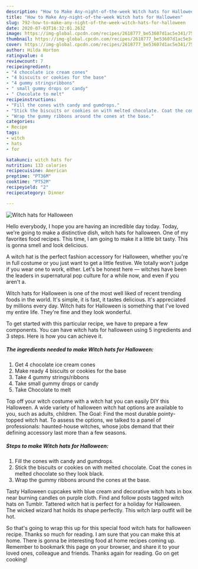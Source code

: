 ```yaml
---
description: "How to Make Any-night-of-the-week Witch hats for Halloween"
title: "How to Make Any-night-of-the-week Witch hats for Halloween"
slug: 792-how-to-make-any-night-of-the-week-witch-hats-for-halloween
date: 2020-07-03T16:32:01.263Z
image: https://img-global.cpcdn.com/recipes/2618777_be53607d1ac5e341/751x532cq70/witch-hats-for-halloween-recipe-main-photo.jpg
thumbnail: https://img-global.cpcdn.com/recipes/2618777_be53607d1ac5e341/751x532cq70/witch-hats-for-halloween-recipe-main-photo.jpg
cover: https://img-global.cpcdn.com/recipes/2618777_be53607d1ac5e341/751x532cq70/witch-hats-for-halloween-recipe-main-photo.jpg
author: Hilda Horton
ratingvalue: 4
reviewcount: 7
recipeingredient:
- "4 chocolate ice cream cones"
- "4 biscuits or cookies for the base"
- "4 gummy stringsribbons"
- " small gummy drops or candy"
- " Chocolate to melt"
recipeinstructions:
- "Fill the cones with candy and gumdrops."
- "Stick the biscuits or cookies on with melted chocolate. Coat the cones in melted chocolate so they look black."
- "Wrap the gummy ribbons around the cones at the base."
categories:
- Recipe
tags:
- witch
- hats
- for

katakunci: witch hats for 
nutrition: 133 calories
recipecuisine: American
preptime: "PT36M"
cooktime: "PT52M"
recipeyield: "2"
recipecategory: Dinner

---
```



![Witch hats for Halloween](https://img-global.cpcdn.com/recipes/2618777_be53607d1ac5e341/751x532cq70/witch-hats-for-halloween-recipe-main-photo.jpg)

Hello everybody, I hope you are having an incredible day today. Today, we're going to make a distinctive dish, witch hats for halloween. One of my favorites food recipes. This time, I am going to make it a little bit tasty. This is gonna smell and look delicious.

A witch hat is the perfect fashion accessory for Halloween, whether you&#39;re in full costume or you just want to get a little festive. We totally won&#39;t judge if you wear one to work, either. Let&#39;s be honest here — witches have been the leaders in supernatural pop culture for a while now, and even if you aren&#39;t a.

Witch hats for Halloween is one of the most well liked of recent trending foods in the world. It's simple, it is fast, it tastes delicious. It's appreciated by millions every day. Witch hats for Halloween is something that I've loved my entire life. They're fine and they look wonderful.


To get started with this particular recipe, we have to prepare a few components. You can have witch hats for halloween using 5 ingredients and 3 steps. Here is how you can achieve it.

<!--inarticleads1-->

##### The ingredients needed to make Witch hats for Halloween:

1. Get 4 chocolate ice cream cones
1. Make ready 4 biscuits or cookies for the base
1. Take 4 gummy strings/ribbons
1. Take  small gummy drops or candy
1. Take  Chocolate to melt


Top off your witch costume with a witch hat you can easily DIY this Halloween. A wide variety of halloween witch hat options are available to you, such as adults, children. The Goal: Find the most durable pointy-topped witch hat. To assess the options, we talked to a panel of professionals: haunted-house witches, whose jobs demand that their defining accessory last more than a few seasons. 

<!--inarticleads2-->

##### Steps to make Witch hats for Halloween:

1. Fill the cones with candy and gumdrops.
1. Stick the biscuits or cookies on with melted chocolate. Coat the cones in melted chocolate so they look black.
1. Wrap the gummy ribbons around the cones at the base.


Tasty Halloween cupcakes with blue cream and decorative witch hats in box near burning candles on purple cloth. Find and follow posts tagged witch hats on Tumblr. Tattered witch hat is perfect for a holiday for Halloween. The wicked wizard hat holds its shape perfectly. This witch larp outfit will be hot. 

So that's going to wrap this up for this special food witch hats for halloween recipe. Thanks so much for reading. I am sure that you can make this at home. There is gonna be interesting food at home recipes coming up. Remember to bookmark this page on your browser, and share it to your loved ones, colleague and friends. Thanks again for reading. Go on get cooking!

